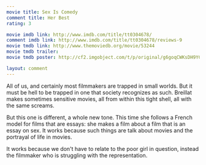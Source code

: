 ```yaml
---
movie title: Sex Is Comedy
comment title: Her Best
rating: 3

movie imdb link: http://www.imdb.com/title/tt0304678/
comment imdb link: http://www.imdb.com/title/tt0304678/reviews-9
movie tmdb link: http://www.themoviedb.org/movie/53244
movie tmdb trailer: 
movie tmdb poster: http://cf2.imgobject.com/t/p/original/g6goqCWKsDH9YCyzc1UTAwfgto1.jpg

layout: comment
---
```


All of us, and certainly most filmmakers are trapped in small worlds. But it must be hell to be trapped in one that society recognizes as such. Breillat makes sometimes sensitive movies, all from within this tight shell, all with the same screams.

But this one is different, a whole new tone. This time she follows a French model for films that are essays: she makes a film about a film that is an essay on sex. It works because such things are talk about movies and the portrayal of life in movies.

It works because we don't have to relate to the poor girl in question, instead the filmmaker who is struggling with the representation.